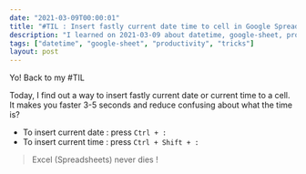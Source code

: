 ```yaml
---
date: "2021-03-09T00:00:01"
title: "#TIL : Insert fastly current date time to cell in Google Spreadsheets"
description: "I learned on 2021-03-09 about datetime, google-sheet, productivity, tricks"
tags: ["datetime", "google-sheet", "productivity", "tricks"]
layout: post
---
```



Yo! Back to my #TIL

Today, I find out a way to insert fastly current date or current time to a cell. It makes you faster 3-5 seconds and reduce confusing about what the time is?

- To insert current date : press `Ctrl + :`
- To insert current time : press `Ctrl + Shift + :`

> Excel (Spreadsheets) never dies !
